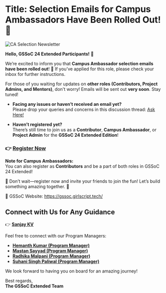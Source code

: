 #  Title: Selection Emails for Campus Ambassadors Have Been Rolled Out! 🎉

![CA Selection Newsletter](https://github.com/user-attachments/assets/2bb75c67-ff84-48a9-94fd-d3095b6033ba)

**Hello, GSSoC 24 Extended Participants!** 👋

We’re excited to inform you that **Campus Ambassador selection emails have been rolled out**! 🎉 If you’ve applied for this role, please check your inbox for further instructions.

For those of you waiting for updates on **other roles (Contributors, Project Admins, and Mentors)**, don't worry! Emails will be sent out **very soon**. Stay tuned!

- **Facing any issues or haven’t received an email yet?**  
Please drop your queries and concerns in this discussion thread: [Ask Here!](https://github.com/orgs/GSSoC24/discussions/722)

- **Haven’t registered yet?**  
There’s still time to join us as a **Contributor**, **Campus Ambassador**, or **Project Admin** for the **GSSoC 24 Extended Edition**!  
### 👉 [Register Now](https://gssoc.girlscript.tech/registration)

**Note for Campus Ambassadors:**  
You can also register as **Contributors** and be a part of both roles in GSSoC 24 Extended!

 📢 Don’t wait—register now and invite your friends to join the fun! Let’s build something amazing together. 🌟

📩 GSSoC Website: https://gssoc.girlscript.tech/

## Connect with Us for Any Guidance

👉 **[Sanjay KV](https://www.linkedin.com/in/sanjay-k-v/)**  

Feel free to connect with our Program Managers:

-  **[Hemanth Kumar (Program Manager)](https://www.linkedin.com/in/hemu21)**  
-  **[Mastan Sayyad (Program Manager)](https://www.linkedin.com/in/mastan-sayyad/)**  
- **[Radhika Malpani (Program Manager)](https://www.linkedin.com/in/radhikamalpani1702/)**  
-  **[Suhani Singh Paliwal (Program Manager)](https://www.linkedin.com/in/suhani-singh-paliwal/)**


We look forward to having you on board for an amazing journey!

Best regards,  
**The GSSoC Extended Team**

